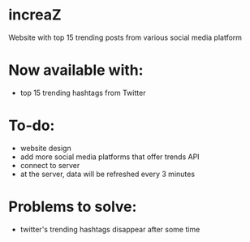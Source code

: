 # increaZ
Website with top 15 trending posts from various social media platform

# Now available with:
- top 15 trending hashtags from Twitter

# To-do:
- website design
- add more social media platforms that offer trends API
- connect to server
- at the server, data will be refreshed every 3 minutes

# Problems to solve:
- twitter's trending hashtags disappear after some time
